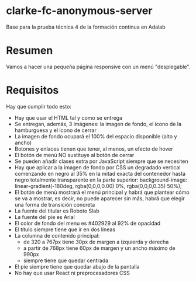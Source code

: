 # clarke-fc-anonymous-server
Base para la prueba técnica 4 de la formación continua en Adalab

# Resumen
Vamos a hacer una pequeña página responsive con un menú "desplegable".

# Requisitos
Hay que cumplir todo esto:
* Hay que usar el HTML tal y como se entrega
* Se entregan, además, 3 imágenes: la imagen de fondo, el icono de la hamburguesa y el icono de cerrar
* La imagen de fondo ocupará el 100% del espacio disponible (alto y ancho)
* Botones y enlaces tienen que tener, al menos, un efecto de hover
* El botón de menú NO sustituye al botón de cerrar
* Se pueden añadir clases extra por JavaScript siempre que se necesiten
* Hay que aplicar a la imagen de fondo por CSS un degradado vertical comenzando en negro al 35% en la mitad exacta del contenedor hasta negro totalmente transparente en la parte superior:
background-image: linear-gradient(-180deg, rgba(0,0,0,0.00) 0%, rgba(0,0,0,0.35) 50%);
* El botón de menú mostrará el menú principal y habrá que plantear cómo se va a mostrar, es decir, no puede aparecer sin más, habrá que elegir una forma de transición concreta
* La fuente del titular es Roboto Slab
* La fuente del pie es Arial
* El color de fondo del menu es #402929 al 92% de opacidad
* El título siempre tiene que ir en dos líneas
* La columna de contenido principal:
  * de 320 a 767px tiene 30px de margen a izquierda y derecha
  * a partir de 768px tiene 60px de margen y un ancho máximo de 990px
  * siempre tiene que quedar centrada
* El pie siempre tiene que quedar abajo de la pantalla
* No hay que usar React ni preprocesadores CSS
